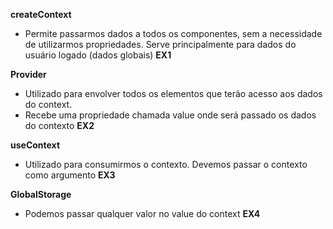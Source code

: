 **createContext**
* Permite passarmos dados a todos os componentes, sem a necessidade de utilizarmos propriedades. Serve principalmente para dados do usuário logado (dados globais)
__EX1__

**Provider**
* Utilizado para envolver todos os elementos que terão acesso aos dados do context.
* Recebe uma propriedade chamada value onde será passado os dados do contexto
__EX2__

**useContext**
* Utilizado para consumirmos o contexto. Devemos passar o contexto como argumento
__EX3__

**GlobalStorage**
* Podemos passar qualquer valor no value do context
__EX4__